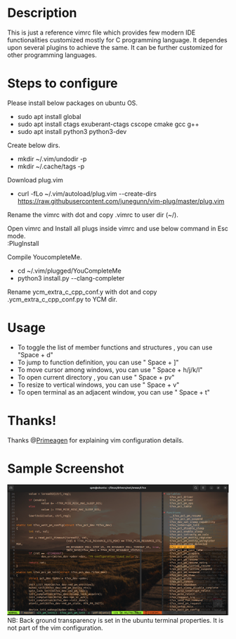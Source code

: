 # Description
This is just a reference vimrc file which provides few modern IDE functionalities customized mostly for C programming language. It dependes upon several plugins to achieve the same. It can be further customized for other programming languages.

# Steps to configure

Please install below packages on ubuntu OS.
* sudo apt install global
* sudo apt install ctags exuberant-ctags cscope cmake gcc g++
* sudo apt install python3 python3-dev

Create below dirs.
* mkdir ~/.vim/undodir -p
* mkdir ~/.cache/tags -p

Download plug.vim
* curl -fLo ~/.vim/autoload/plug.vim --create-dirs \
    https://raw.githubusercontent.com/junegunn/vim-plug/master/plug.vim

Rename the vimrc with dot and copy .vimrc to user dir (~/).

Open vimrc and Install all plugs inside vimrc and use below command in Esc mode. <br>
:PlugInstall

Compile YoucompleteMe.
* cd ~/.vim/plugged/YouCompleteMe
* python3 install.py --clang-completer

Rename ycm_extra_c_cpp_conf.y with dot and copy .ycm_extra_c_cpp_conf.py to YCM dir.


# Usage

* To toggle the list of member functions and structures , you can use "Space + d"
* To jump to function definition, you can use " Space + ]"
* To move cursor among windows, you can use " Space + h/j/k/l"
* To open current directory , you can use " Space + pv"
* To resize to vertical windows, you can use " Space + v"
* To open terminal as an adjacent window, you can use " Space + t"

# Thanks!
Thanks @[Primeagen](https://www.youtube.com/@ThePrimeagen) for explaining vim configuration details.
# Sample Screenshot
![sample screenshot of editor](sample_screenshot.png "vim")
NB: Back ground transparency is set in the ubuntu terminal properties. It is not part of the vim configuration.
